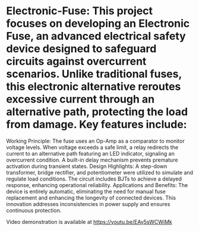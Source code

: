 # Electronic-Fuse: This project focuses on developing an Electronic Fuse, an advanced electrical safety device designed to safeguard circuits against overcurrent scenarios. Unlike traditional fuses, this electronic alternative reroutes excessive current through an alternative path, protecting the load from damage. Key features include:

Working Principle: The fuse uses an Op-Amp as a comparator to monitor voltage levels. When voltage exceeds a safe limit, a relay redirects the current to an alternative path featuring an LED indicator, signaling an overcurrent condition. A built-in delay mechanism prevents premature activation during transient states.
Design Highlights: A step-down transformer, bridge rectifier, and potentiometer were utilized to simulate and regulate load conditions. The circuit includes BJTs to achieve a delayed response, enhancing operational reliability.
Applications and Benefits: The device is entirely automatic, eliminating the need for manual fuse replacement and enhancing the longevity of connected devices. This innovation addresses inconsistencies in power supply and ensures continuous protection.

Video demonstration is available at https://youtu.be/EAy5sWCWiMk
